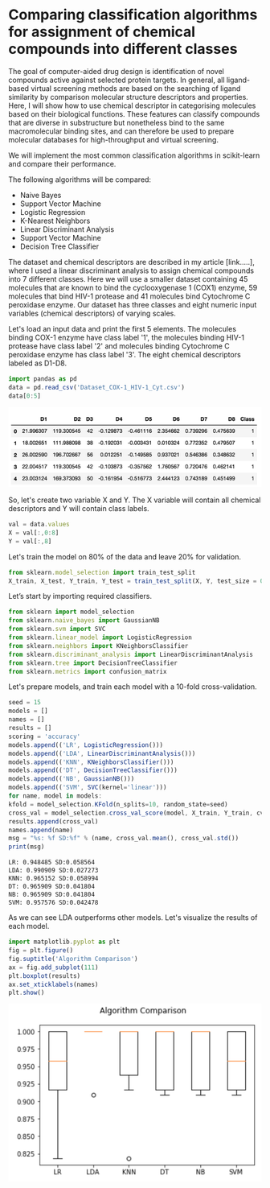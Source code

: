# Comparing classification algorithms for assignment of chemical compounds into different classes

 The goal of computer-aided drug design is identification of 
 novel compounds active against selected protein targets. In general, 
 all ligand-based virtual screening methods are based on the searching of 
 ligand similarity by comparison molecular structure descriptors and properties. 
 Here, I will show how to use chemical descriptor in categorising molecules 
 based on their biological functions. These features can classify compounds 
 that are diverse in substructure but nonetheless bind to the same 
 macromolecular binding sites, and can therefore be used to prepare molecular 
 databases for high-throughput and virtual screening.

 We will implement the most common classification algorithms in scikit-learn and
 compare their performance.

 The following algorithms will be compared:

 - Naive Bayes
 - Support Vector Machine
 - Logistic Regression
 - K-Nearest Neighbors
 - Linear Discriminant Analysis
 - Support Vector Machine
 - Decision Tree Classifier

 The dataset and chemical descriptors are described in my article [link.....], where 
 I used a linear discriminant analysis to assign chemical compounds into 7 different 
 classes.
 Here we will use a smaller dataset containing 45 molecules that are known to bind
 the cyclooxygenase 1 (COX1) enzyme, 59 molecules that bind HIV-1 protease and 41 molecules bind 
 Cytochrome C peroxidase enzyme.
 Our dataset has three classes and eight numeric input variables (chemical descriptors) of varying scales.

 Let's load an input data and print the first 5 elements. The molecules binding COX-1 enzyme have class label '1',
 the molecules binding HIV-1 protease have class label '2' and molecules binding Cytochrome C peroxidase enzyme has
 class label '3'. The eight chemical descriptors labeled as D1-D8.

```js
import pandas as pd
data = pd.read_csv('Dataset_COX-1_HIV-1_Cyt.csv')
data[0:5]
```
![](plot1.png)

 So, let's create two variable X and Y. The X variable will contain all chemical descriptors and 
 Y will contain class labels.

```js
val = data.values
X = val[:,0:8]
Y = val[:,8]
```
 Let's train the model on 80% of the data and leave 20% for validation.
```js
from sklearn.model_selection import train_test_split
X_train, X_test, Y_train, Y_test = train_test_split(X, Y, test_size = 0.2, random_state = 650)
```
 Let’s start by importing required classifiers.
```js
from sklearn import model_selection
from sklearn.naive_bayes import GaussianNB
from sklearn.svm import SVC
from sklearn.linear_model import LogisticRegression
from sklearn.neighbors import KNeighborsClassifier
from sklearn.discriminant_analysis import LinearDiscriminantAnalysis
from sklearn.tree import DecisionTreeClassifier
from sklearn.metrics import confusion_matrix
```
 Let's prepare models, and train each model with a 10-fold cross-validation.
```js
seed = 15
models = []
names = []
results = []
scoring = 'accuracy'
models.append(('LR', LogisticRegression()))
models.append(('LDA', LinearDiscriminantAnalysis()))
models.append(('KNN', KNeighborsClassifier()))
models.append(('DT', DecisionTreeClassifier()))
models.append(('NB', GaussianNB()))
models.append(('SVM', SVC(kernel='linear')))
for name, model in models:
kfold = model_selection.KFold(n_splits=10, random_state=seed)
cross_val = model_selection.cross_val_score(model, X_train, Y_train, cv=kfold, scoring=scoring)
results.append(cross_val)
names.append(name)
msg = "%s: %f SD:%f" % (name, cross_val.mean(), cross_val.std())
print(msg)
```
```
LR: 0.948485 SD:0.058564
LDA: 0.990909 SD:0.027273
KNN: 0.965152 SD:0.058994
DT: 0.965909 SD:0.041804
NB: 0.965909 SD:0.041804
SVM: 0.957576 SD:0.042478
```
 As we can see LDA outperforms other models. Let's visualize the results of each model.
```js
import matplotlib.pyplot as plt
fig = plt.figure()
fig.suptitle('Algorithm Comparison')
ax = fig.add_subplot(111)
plt.boxplot(results)
ax.set_xticklabels(names)
plt.show()
```
![](plot2.png)
